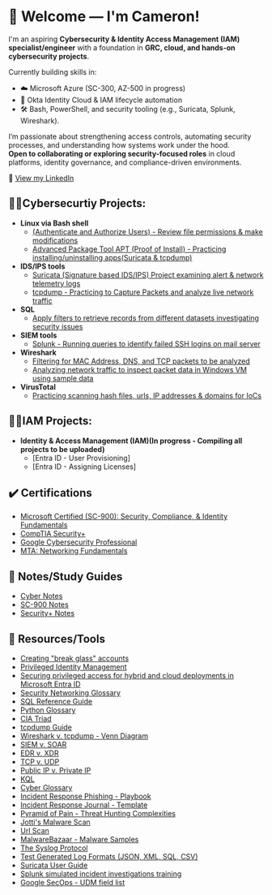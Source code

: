 <h1> 👋 Welcome — I'm Cameron! </h1>

I'm an aspiring **Cybersecurity & Identity Access Management (IAM) specialist/engineer** with a foundation in **GRC, cloud, and hands-on cybersecurity projects**.

Currently building skills in:
- ☁️ Microsoft Azure (SC-300, AZ-500 in progress)
- 🔐 Okta Identity Cloud & IAM lifecycle automation
- 🛠️ Bash, PowerShell, and security tooling (e.g., Suricata, Splunk, Wireshark).

I’m passionate about strengthening access controls, automating security processes, and understanding how systems work under the hood.  
**Open to collaborating or exploring security-focused roles** in cloud platforms, identity governance, and compliance-driven environments.

🔗 [View my LinkedIn](https://linkedin.com/in/cam-malone) 


<h2>👨‍💻Cybersecurtiy Projects:</h2>

- <b>Linux via Bash shell</b>
  - [(Authenticate and Authorize Users) - Review file permissions & make modifications](https://github.com/cammalone/ProjectDB/blob/main/File%20Permissions.pdf)
  - [Advanced Package Tool APT (Proof of Install) -  Practicing installing/uninstalling apps(Suricata & tcpdump)](https://github.com/cammalone/ProjectDB/blob/main/Screenshots%20from%20Labs.pdf)
- <b>IDS/IPS tools</b>
  - [Suricata (Signature based IDS/IPS) Project examining alert & network telemetry logs](https://github.com/cammalone/ProjectDB/blob/main/Suricata%20Log%20Practice.pdf)
  - [tcpdump - Practicing to Capture Packets and analyze live network traffic](https://github.com/cammalone/ProjectDB/blob/main/tcpdump%20capturing%20packets.pdf)
- <b>SQL</b>
  - [Apply filters to retrieve records from different datasets investigating security issues](https://github.com/cammalone/ProjectDB/blob/main/Apply%20filters%20to%20SQL%20queries.pdf)
- <b>SIEM tools</b>
  - [Splunk - Running queries to identify failed SSH logins on mail server](https://github.com/cammalone/ProjectDB/blob/main/Querying%20in%20Splunk%20SIEM%20Tool.pdf)
- <b>Wireshark</b>
  - [Filtering for MAC Address, DNS, and TCP packets to be analyzed](https://github.com/cammalone/ProjectDB/blob/main/Filtering%20DNS%2C%20MAC%2C%20TCP%20pcap.pdf)
  - [Analyzing network traffic to inspect packet data in Windows VM using sample data](https://github.com/cammalone/ProjectDB/blob/main/Analyzing%20packets%20using%20Wireshark.pdf)
- <b>VirusTotal</b>
    - [Practicing scanning hash files, urls, IP addresses & domains for IoCs](https://github.com/cammalone/ProjectDB/blob/main/Scanning%20Hashes.pdf)
    
<h2>👨‍💻IAM Projects:</h2>

- <b>Identity & Access Management (IAM)(In progress - Compiling all projects to be uploaded)</b>
  - [Entra ID - User Provisioning]
  - [Entra ID - Assigning Licenses]


<h2> ✔️ Certifications</h2>

  - [Microsoft Certified (SC-900): Security, Compliance, & Identity Fundamentals](https://learn.microsoft.com/en-us/users/cameronmalone-9362/credentials/61007c2fafd2676a?ref=https%3A%2F%2Fwww.linkedin.com%2F)
  - [CompTIA Security+](https://www.credly.com/badges/2b696683-5b5e-4301-8ff8-65944343a7f1/linked_in_profile)
  - [Google Cybersecurity Professional](https://www.coursera.org/account/accomplishments/specialization/5DOGGDCNBON0)
  - [MTA: Networking Fundamentals](https://www.credly.com/badges/8c999ea6-77af-4bfa-a5f2-d01da5ccd609/linked_in_profile)


<h2>📝 Notes/Study Guides</h2>
  
  - [Cyber Notes](https://github.com/cammalone/NotesStudyGuides/blob/main/Cy%20Cert%20Notes.pdf)
  - [SC-900 Notes](https://github.com/cammalone/NotesStudyGuides/blob/main/SC%20900%20Notes.pdf)
  - [Security+ Notes](https://github.com/cammalone/NotesStudyGuides/blob/main/SECURITY%2B%20Notes.pdf)

<h2>🧰 Resources/Tools </h2>

  - [Creating "break glass" accounts](https://learn.microsoft.com/en-us/entra/identity/role-based-access-control/security-emergency-access)
  - [Privileged Identity Management](https://learn.microsoft.com/en-us/entra/id-governance/privileged-identity-management/)
  - [Securing privileged access for hybrid and cloud deployments in Microsoft Entra ID](https://learn.microsoft.com/en-us/entra/identity/role-based-access-control/security-planning)
  - [Security Networking Glossary](https://github.com/cammalone/CyberGlossary/blob/main/Security%20Networking%20Glossary.pdf)
  - [SQL Reference Guide](https://github.com/cammalone/SQLRefGuide/blob/main/SQL%20Reference%20Guide.pdf)
  - [Python Glossary](https://github.com/cammalone/ResourceRepo/blob/main/Python%20Glossary.pdf)
  - [CIA Triad](https://www.geeksforgeeks.org/computer-networks/the-cia-triad-in-cryptography/)
  - [tcpdump Guide](https://github.com/cammalone/ResourceRepo/blob/main/OS%20Hardening%20-%20tcpdump%20explanation.pdf)
  - [Wireshark v. tcpdump - Venn Diagram](https://github.com/cammalone/ResourceRepo/blob/main/Wireshark%20v.%20tcpdump.pdf)
  - [SIEM v. SOAR](https://www.logpoint.com/wp-content/uploads/2022/01/siemsoar-800x330.png)
  - [EDR v. XDR](https://github.com/cammalone/Resource/blob/main/XDR%20v%20EDR%20Comparison%20Chart.png)
  - [TCP v. UDP](https://medium.com/javarevisited/stop-confusing-tcp-and-udp-heres-the-ultimate-cheat-sheet-baa5e49d7188)
  - [Public IP v. Private IP](https://www.geeksforgeeks.org/computer-networks/difference-between-private-and-public-ip-addresses/)
  - [KQL](https://learn.microsoft.com/en-us/kusto/query/?view=microsoft-fabric)
  - [Cyber Glossary](https://github.com/cammalone/ResourceRepo/blob/main/Cyber%20Term%20Glossary.pdf)
  - [Incident Response Phishing - Playbook](https://github.com/cammalone/ResourceRepo/blob/main/Phishing-incident-response-playbook.pdf)
  - [Incident Response Journal - Template](https://github.com/cammalone/ResourceRepo/blob/main/Incident%20Handlers%20Journal%20-%20Template.pdf)
  - [Pyramid of Pain - Threat Hunting Complexities](https://github.com/cammalone/ResourceRepo/blob/main/Pyramid%20of%20pain.pdf)
  - [Jotti's Malware Scan](https://virusscan.jotti.org/)
  - [Url Scan](https://urlscan.io/)
  - [MalwareBazaar - Malware Samples](https://bazaar.abuse.ch/browse/)
  - [The Syslog Protocol](https://www.rfc-editor.org/rfc/rfc5424)
  - [Test Generated Log Formats (JSON, XML, SQL, CSV)](https://generatedata.com/)
  - [Suricata User Guide](https://docs.suricata.io/en/latest/index.html)
  - [Splunk simulated incident investigations training](https://bots.splunk.com/login?redirect=/)
  - [Google SecOps - UDM field list](https://cloud.google.com/chronicle/docs/reference/udm-field-list)


